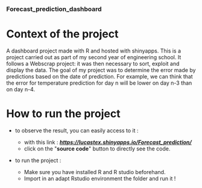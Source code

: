 ### Forecast_prediction_dashboard

# Context of the project

A dashboard project made with R and hosted with shinyapps. This is a project carried out as part of my second year of engineering school. It follows a Webscrap project: it was then necessary to sort, exploit and display the data. The goal of my project was to determine the error made by predictions based on the date of prediction. For example, we can think that the error for temperature prediction for day n will be lower on day n-3 than on day n-4.

# How to run the project

 - to observe the result, you can easily access to it :
    - with this link : ***https://lucastex.shinyapps.io/Forecast_prediction/***
    - click on the "**source code**" button to directly see the code.

- to run the project :
    - Make sure you have installed R and R studio beforehand.
    - Import in an adapt Rstudio environment the folder and run it !
